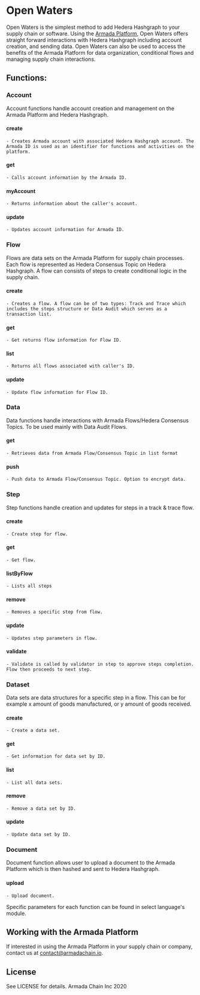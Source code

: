 # Open Waters

Open Waters is the simplest method to add Hedera Hashgraph to your supply chain or software. Using the [Armada Platform](https://armadachain.io), Open Waters offers straight forward interactions with Hedera Hashgraph including account creation, and sending data. Open Waters can also be used to access the benefits of the Armada Platform for data organization, conditional flows and managing supply chain interactions. 

## Functions:

### Account
Account functions handle account creation and management on the Armada Platform and Hedera Hashgraph. 
#### create
    - Creates Armada account with associated Hedera Hashgraph account. The Armada ID is used as an identifier for functions and activities on the platform.   
#### get
    - Calls account information by the Armada ID.
#### myAccount
    - Returns information about the caller's account.
#### update
    - Updates account information for Armada ID. 


### Flow
Flows are data sets on the Armada Platform for supply chain processes. Each flow is represented as Hedera Consensus Topic on Hedera Hashgraph. A flow can consists of steps to create conditional logic in the supply chain. 
#### create
    - Creates a flow. A flow can be of two types: Track and Trace which includes the steps structure or Data Audit which serves as a transaction list. 
#### get
    - Get returns flow information for Flow ID.
#### list
    - Returns all flows associated with caller's ID.
#### update
    - Update flow information for Flow ID.

### Data
Data functions handle interactions with Armada Flows/Hedera Consensus Topics. To be used mainly with Data Audit Flows. 
#### get
    - Retrieves data from Armada Flow/Consensus Topic in list format
#### push
    - Push data to Armada Flow/Consensus Topic. Option to encrypt data.

### Step
Step functions handle creation and updates for steps in a track & trace flow. 
#### create
    - Create step for flow.
#### get
    - Get flow. 
#### listByFlow
    - Lists all steps 
#### remove
    - Removes a specific step from flow.
#### update
    - Updates step parameters in flow. 
#### validate
    - Validate is called by validator in step to approve steps completion. Flow then proceeds to next step. 


### Dataset
Data sets are data structures for a specific step in a flow. This can be for example x amount of goods manufactured, or y amount of goods received. 
#### create
    - Create a data set.
#### get
    - Get information for data set by ID. 
#### list
    - List all data sets. 
#### remove
    - Remove a data set by ID.
#### update
    - Update data set by ID.

### Document
Document function allows user to upload a document to the Armada Platform which is then hashed and sent to Hedera Hashgraph.
#### upload
    - Upload document. 


Specific parameters for each function can be found in select language's module. 

## Working with the Armada Platform

If interested in using the Armada Platform in your supply chain or company, contact us at contact@armadachain.io.

## License

See LICENSE for details. Armada Chain Inc 2020



